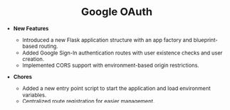 <svg fill="none" viewBox="0 0 600 300" width="600" height="300" xmlns="http://www.w3.org/2000/svg">
  <foreignObject x="0" y="0" width="600" height="300"> 
  <div xmlns="http://www.w3.org/1999/xhtml">
   <h1 align="center">Google OAuth</h1>
   
   
* **New Features**
  * Introduced a new Flask application structure with an app factory and blueprint-based routing.
  * Added Google Sign-In authentication routes with user existence checks and user creation.
  * Implemented CORS support with environment-based origin restrictions.

* **Chores**
  * Added a new entry point script to start the application and load environment variables.
  * Centralized route registration for easier management.

* **Bug Fixes**
  * Updated import statements for improved module referencing.

* **Style**
  * Added debug print statements for backend responses.

---

<!-- end of auto-generated comment: release notes by coderabbit.ai -->

The changes introduce a Flask application structure with a new app factory, blueprint-based routing, and entry-point script. Route handling for Google Sign-In is implemented with authentication, user existence checks, and insertion logic. Debugging output and import adjustments are made, and environment-based configuration is established for deployment flexibility.

## Changes

| File(s)                                           | Change Summary                                                                                  |
|---------------------------------------------------|-------------------------------------------------------------------------------------------------|
| app/Repository/ReadData.py                        | Added a debug print statement in `check_if_user_exists` after fetching backend JSON.            |
| app/SigInSignUp/UserActivity.py                   | Changed import of `googleAuthRequired` to use a relative import within the app package.         |
| app/__init__.py                                   | Added `createApp` Flask application factory function; registers blueprint and returns app.      |
| app/routes/__init__.py                            | New file; imports `blue_print` and defines a `routes` list containing it.                       |
| app/routes/routes.py                              | New module; defines Flask app, CORS, blueprint, root and `/signin/auth/google` routes, with authentication and user handling logic. |
| run.py                                            | New entry-point script; loads environment, creates app, runs it on specified port in debug mode. |

---

## Sequence Diagram

```mermaid
sequenceDiagram
    participant Client
    participant FlaskApp
    participant GoogleAuth
    participant ReadData
    participant InsertData

    Client->>FlaskApp: POST /signin/auth/google
    FlaskApp->>GoogleAuth: google_auth_required decorator
    GoogleAuth-->>FlaskApp: Authenticated user info
    FlaskApp->>ReadData: check_if_user_exists(user_data)
    ReadData-->>FlaskApp: user_exists? (details)
    alt User exists
        FlaskApp-->>Client: JSON { status: "success", user_model }
    else User does not exist
        FlaskApp->>InsertData: insert_user_by_email(user_data)
        InsertData-->>FlaskApp: Insert result
        FlaskApp-->>Client: JSON { status: "success", user_model }
    end
    Note over FlaskApp: On exception, return failure JSON
```
---

<div>
   References :
  <ul>
    <li><a href="https://developers.google.com/identity" target="_blank">Google Identity</a></li>
    <li><a href="https://console.cloud.google.com" target="_blank"/>console cloud google</a></li>
  </ul>
</div>


</div>
</foreignObject>

</svg>

